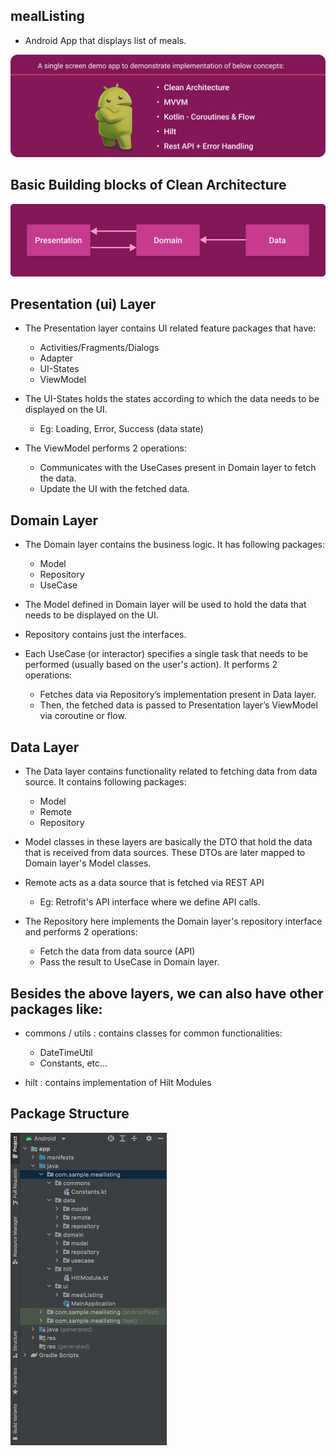 ## mealListing
* Android App that displays list of meals.

![](/images/header.png)

## Basic Building blocks of Clean Architecture

![](/images/clean_architecture.png)

## Presentation (ui) Layer

* The Presentation layer contains UI related feature packages that have:
  * Activities/Fragments/Dialogs
  * Adapter
  * UI-States
  * ViewModel

* The UI-States holds the states according to which the data needs to be displayed on the UI.
  * Eg: Loading, Error, Success (data state)

* The ViewModel  performs 2 operations:
  * Communicates with the UseCases present in Domain layer to fetch the data.
  * Update the UI with the fetched data.

## Domain Layer
* The Domain layer contains the business logic. It has following packages:
  * Model
  * Repository
  * UseCase

* The Model defined in Domain layer will be used to hold the data that needs to be displayed on the UI.

* Repository contains just the interfaces.

* Each UseCase (or interactor) specifies a single task that needs to be performed (usually based on the user's action). It  performs 2 operations:
  * Fetches data via Repository’s implementation present in Data layer.
  * Then, the fetched data is passed to Presentation layer’s ViewModel via coroutine or flow.

## Data Layer

* The Data layer contains functionality related to fetching data from data source. It contains following packages:
  * Model
  * Remote
  * Repository

* Model classes in these layers are basically the DTO that hold the data that is received from data sources. These DTOs are later mapped to Domain layer's Model classes.

* Remote acts as a data source that is fetched via REST API
  * Eg: Retrofit's API interface where we define API calls.

* The Repository here implements the Domain layer's repository interface and performs 2 operations:
  * Fetch the data from data source (API)
  * Pass the result to UseCase in Domain layer.

## Besides the above layers, we can also have other packages like:

* commons / utils : contains classes for common functionalities:
  * DateTimeUtil
  * Constants, etc...

* hilt : contains implementation of Hilt Modules

## Package Structure

<img style="float: center;" src="/images/package_structure.png" width='250' height='500'>
